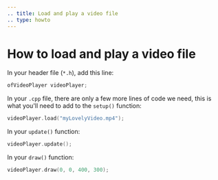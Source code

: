 ```yaml
---
.. title: Load and play a video file
.. type: howto
---
```


# How to load and play a video file


In your header file (``*.h``), add this line:
    
```cpp
ofVideoPlayer videoPlayer;
```

In your ``.cpp`` file, there are only a few more lines of code we need, this is what you'll need to add to the ``setup()`` function:

```cpp
videoPlayer.load("myLovelyVideo.mp4");
```

In your ``update()`` function:

```cpp
videoPlayer.update();
```


In your ``draw()`` function:

```cpp
videoPlayer.draw(0, 0, 400, 300);
```